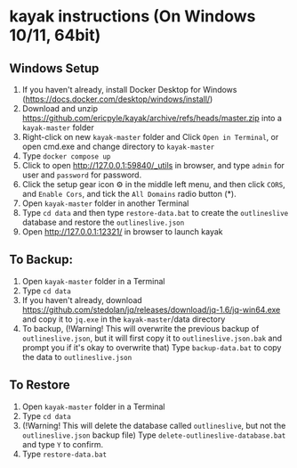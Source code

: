 # kayak instructions (On Windows 10/11, 64bit)

## Windows Setup
1. If you haven't already, install Docker Desktop for Windows (https://docs.docker.com/desktop/windows/install/)
2. Download and unzip https://github.com/ericpyle/kayak/archive/refs/heads/master.zip into a `kayak-master` folder
4. Right-click on new `kayak-master` folder and Click `Open in Terminal`, or open cmd.exe and change directory to `kayak-master`
5. Type `docker compose up`
6. Click to open http://127.0.0.1:59840/_utils in browser, and type `admin` for user and `password` for password.
7. Click the setup gear icon ⚙️ in the middle left menu, and then click `CORS`, and `Enable Cors`, and tick the `All Domains` radio button (*).
8. Open `kayak-master` folder in another Terminal
9. Type `cd data` and then type `restore-data.bat` to create the `outlineslive` database and restore the `outlineslive.json`
10. Open http://127.0.0.1:12321/ in browser to launch kayak

## To Backup:
1. Open `kayak-master` folder in a Terminal
2. Type `cd data`
3. If you haven't already, download https://github.com/stedolan/jq/releases/download/jq-1.6/jq-win64.exe and copy it to `jq.exe` in the `kayak-master`/data directory 
4. To backup, (!Warning! This will overwrite the previous backup of `outlineslive.json`, but it will first copy it to `outlineslive.json.bak` and prompt you if it's okay to overwrite that) Type `backup-data.bat` to copy the data to `outlineslive.json`

## To Restore
1. Open `kayak-master` folder in a Terminal
2. Type `cd data`
3. (!Warning! This will delete the database called `outlineslive`, but not the `outlineslive.json` backup file) Type `delete-outlineslive-database.bat` and type `Y` to confirm.
4. Type `restore-data.bat`

